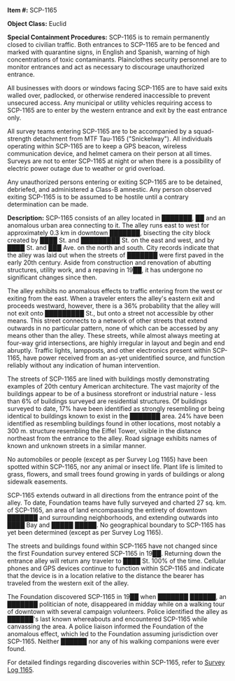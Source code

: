 **Item #:** SCP-1165

**Object Class:** Euclid

**Special Containment Procedures:** SCP-1165 is to remain permanently closed to civilian traffic. Both entrances to SCP-1165 are to be fenced and marked with quarantine signs, in English and Spanish, warning of high concentrations of toxic contaminants. Plainclothes security personnel are to monitor entrances and act as necessary to discourage unauthorized entrance.

All businesses with doors or windows facing SCP-1165 are to have said exits walled over, padlocked, or otherwise rendered inaccessible to prevent unsecured access. Any municipal or utility vehicles requiring access to SCP-1165 are to enter by the western entrance and exit by the east entrance only.

All survey teams entering SCP-1165 are to be accompanied by a squad-strength detachment from MTF Tau-1165 ("Snickelway"). All individuals operating within SCP-1165 are to keep a GPS beacon, wireless communication device, and helmet camera on their person at all times. Surveys are not to enter SCP-1165 at night or when there is a possibility of electric power outage due to weather or grid overload.

Any unauthorized persons entering or exiting SCP-1165 are to be detained, debriefed, and administered a Class-B amnestic. Any person observed exiting SCP-1165 is to be assumed to be hostile until a contrary determination can be made.

**Description:** SCP-1165 consists of an alley located in ███████, ██ and an anomalous urban area connecting to it. The alley runs east to west for approximately 0.3 km in downtown ███████, bisecting the city block created by ████ St. and █████████ St. on the east and west, and by ████ St. and ███ Ave. on the north and south. City records indicate that the alley was laid out when the streets of ███████ were first paved in the early 20th century. Aside from construction and renovation of abutting structures, utility work, and a repaving in 19██, it has undergone no significant changes since then.

The alley exhibits no anomalous effects to traffic entering from the west or exiting from the east. When a traveler enters the alley's eastern exit and proceeds westward, however, there is a 36% probability that the alley will not exit onto █████████ St., but onto a street not accessible by other means. This street connects to a network of other streets that extend outwards in no particular pattern, none of which can be accessed by any means other than the alley. These streets, while almost always meeting at four-way grid intersections, are highly irregular in layout and begin and end abruptly. Traffic lights, lampposts, and other electronics present within SCP-1165, have power received from an as-yet unidentified source, and function reliably without any indication of human intervention.

The streets of SCP-1165 are lined with buildings mostly demonstrating examples of 20th century American architecture. The vast majority of the buildings appear to be of a business storefront or industrial nature - less than 6% of buildings surveyed are residential structures. Of buildings surveyed to date, 17% have been identified as strongly resembling or being identical to buildings known to exist in the ███████ area. 24% have been identified as resembling buildings found in other locations, most notably a 300 m. structure resembling the Eiffel Tower, visible in the distance northeast from the entrance to the alley. Road signage exhibits names of known and unknown streets in a similar manner.

No automobiles or people (except as per Survey Log 1165) have been spotted within SCP-1165, nor any animal or insect life. Plant life is limited to grass, flowers, and small trees found growing in yards of buildings or along sidewalk easements.

SCP-1165 extends outward in all directions from the entrance point of the alley. To date, Foundation teams have fully surveyed and charted 27 sq. km. of SCP-1165, an area of land encompassing the entirety of downtown ███████ and surrounding neighborhoods, and extending outwards into ████ Bay and █████ █████. No geographical boundary to SCP-1165 has yet been determined (except as per Survey Log 1165).

The streets and buildings found within SCP-1165 have not changed since the first Foundation survey entered SCP-1165 in 19██. Returning down the entrance alley will return any traveler to ████ St. 100% of the time. Cellular phones and GPS devices continue to function within SCP-1165 and indicate that the device is in a location relative to the distance the bearer has traveled from the western exit of the alley.

The Foundation discovered SCP-1165 in 19██ when ███████ ██████, an ███████ politician of note, disappeared in midday while on a walking tour of downtown with several campaign volunteers. Police identified the alley as ██████'s last known whereabouts and encountered SCP-1165 while canvassing the area. A police liaison informed the Foundation of the anomalous effect, which led to the Foundation assuming jurisdiction over SCP-1165. Neither ██████ nor any of his walking companions were ever found.

For detailed findings regarding discoveries within SCP-1165, refer to [Survey Log 1165](/survey-log-1165).